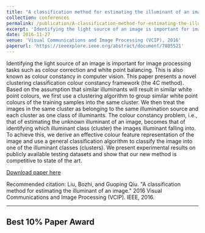```yaml
---
title: "A classification method for estimating the illuminant of an image"
collection: conferences
permalink: /publication/A-classification-method-for-estimating-the-illuminant-of-an-image
excerpt: 'Identifying the light source of an image is important for image processing tasks such as colour correction and white point balancing. This is also known as colour constancy in computer vision. This paper presents a novel clustering classification colour constancy framework (the 4C method). Based on the assumption that similar illuminants will result in similar white point colours, we first use a clustering algorithm to group similar white point colours of the training samples into the same cluster. We then treat the images in the same cluster as belonging to the same illumination source and each cluster as one class of illuminants. The colour constancy problem, i.e., that of estimating the unknown illuminant of an image, becomes that of identifying which illuminant class (cluster) the images illuminant falling into. To achieve this, we derive an effective colour feature representation of the image and use a general classification algorithm to classify the image into one of the illuminant classes (clusters). We present experimental results on publicly available testing datasets and show that our new method is competitive to state of the art.'
date: 2016-11-27
venue: 'Visual Communications and Image Processing (VCIP), 2016'
paperurl: 'https://ieeexplore.ieee.org/abstract/document/7805521'
---
```

Identifying the light source of an image is important for image processing tasks such as colour correction and white point balancing. This is also known as colour constancy in computer vision. This paper presents a novel clustering classification colour constancy framework (the 4C method). Based on the assumption that similar illuminants will result in similar white point colours, we first use a clustering algorithm to group similar white point colours of the training samples into the same cluster. We then treat the images in the same cluster as belonging to the same illumination source and each cluster as one class of illuminants. The colour constancy problem, i.e., that of estimating the unknown illuminant of an image, becomes that of identifying which illuminant class (cluster) the images illuminant falling into. To achieve this, we derive an effective colour feature representation of the image and use a general classification algorithm to classify the image into one of the illuminant classes (clusters). We present experimental results on publicly available testing datasets and show that our new method is competitive to state of the art.

[Download paper here](https://ieeexplore.ieee.org/abstract/document/7805521)

Recommended citation: Liu, Bozhi, and Guoping Qiu. "A classification method for estimating the illuminant of an image." 2016 Visual Communications and Image Processing (VCIP). IEEE, 2016.

---
Best 10% Paper Award
---
